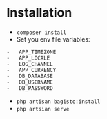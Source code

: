 # Installation
* `composer install`
* Set you env file variables:
``` 
-   APP_TIMEZONE
-   APP_LOCALE
-   LOG_CHANNEL
-   APP_CURRENCY
-   DB_DATABASE
-   DB_USERNAME
-   DB_PASSWORD 
```
* `php artisan bagisto:install`
* `php artsian serve`
